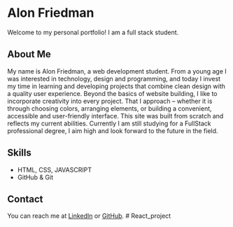# Alon Friedman
Welcome to my personal portfolio! 
I am a full stack student.
 
## About Me
My name is Alon Friedman, a web development student. From a young age I was interested in technology,
design and programming, and today I invest my time in learning and developing projects that combine clean design with a quality user experience.
Beyond the basics of website building, I like to incorporate creativity into every project.
That I approach – whether it is through choosing colors, arranging elements, or building a convenient, accessible and user-friendly interface.
This site was built from scratch and reflects my current abilities. Currently I am still studying for a FullStack professional degree, I aim high and look forward to the future in the field.
 
## Skills
- HTML, CSS, JAVASCRIPT
- GitHub & Git
 
## Contact
You can reach me at [LinkedIn](https://www.linkedin.com/in/alon-fridman-16a917352?utm_source=share&utm_campaign=share_via&utm_content=profile&utm_medium=ios_app) or [GitHub](https://github.com/Alon03f).
#   R e a c t _ p r o j e c t  
 